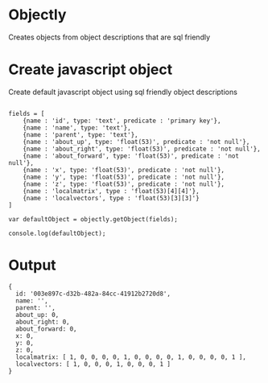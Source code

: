 # Objectly

Creates objects from object descriptions that are sql friendly

# Create javascript object

Create default javascript object using sql friendly object descriptions

```

fields = [
    {name : 'id', type: 'text', predicate : 'primary key'},
    {name : 'name', type: 'text'},
    {name : 'parent', type: 'text'},
    {name : 'about_up', type: 'float(53)', predicate : 'not null'},
    {name : 'about_right', type: 'float(53)', predicate : 'not null'},
    {name : 'about_forward', type: 'float(53)', predicate : 'not null'},
    {name : 'x', type: 'float(53)', predicate : 'not null'},
    {name : 'y', type: 'float(53)', predicate : 'not null'},
    {name : 'z', type: 'float(53)', predicate : 'not null'},
    {name : 'localmatrix', type : 'float(53)[4][4]'},
    {name : 'localvectors', type : 'float(53)[3][3]'}
]

var defaultObject = objectly.getObject(fields);

console.log(defaultObject);

```

# Output
```
{
  id: '003e897c-d32b-482a-84cc-41912b2720d8',
  name: '',
  parent: '',
  about_up: 0,
  about_right: 0,
  about_forward: 0,
  x: 0,
  y: 0,
  z: 0,
  localmatrix: [ 1, 0, 0, 0, 0, 1, 0, 0, 0, 0, 1, 0, 0, 0, 0, 1 ],
  localvectors: [ 1, 0, 0, 0, 1, 0, 0, 0, 1 ]
}
```
